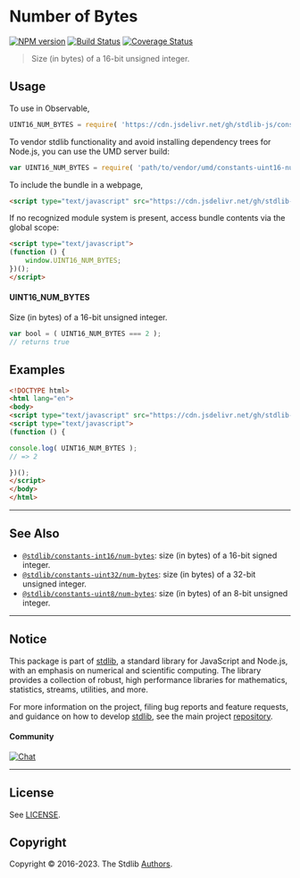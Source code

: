 <!--

@license Apache-2.0

Copyright (c) 2018 The Stdlib Authors.

Licensed under the Apache License, Version 2.0 (the "License");
you may not use this file except in compliance with the License.
You may obtain a copy of the License at

   http://www.apache.org/licenses/LICENSE-2.0

Unless required by applicable law or agreed to in writing, software
distributed under the License is distributed on an "AS IS" BASIS,
WITHOUT WARRANTIES OR CONDITIONS OF ANY KIND, either express or implied.
See the License for the specific language governing permissions and
limitations under the License.

-->

# Number of Bytes

[![NPM version][npm-image]][npm-url] [![Build Status][test-image]][test-url] [![Coverage Status][coverage-image]][coverage-url] <!-- [![dependencies][dependencies-image]][dependencies-url] -->

> Size (in bytes) of a 16-bit unsigned integer.



<section class="usage">

## Usage

To use in Observable,

```javascript
UINT16_NUM_BYTES = require( 'https://cdn.jsdelivr.net/gh/stdlib-js/constants-uint16-num-bytes@umd/browser.js' )
```

To vendor stdlib functionality and avoid installing dependency trees for Node.js, you can use the UMD server build:

```javascript
var UINT16_NUM_BYTES = require( 'path/to/vendor/umd/constants-uint16-num-bytes/index.js' )
```

To include the bundle in a webpage,

```html
<script type="text/javascript" src="https://cdn.jsdelivr.net/gh/stdlib-js/constants-uint16-num-bytes@umd/browser.js"></script>
```

If no recognized module system is present, access bundle contents via the global scope:

```html
<script type="text/javascript">
(function () {
    window.UINT16_NUM_BYTES;
})();
</script>
```

#### UINT16_NUM_BYTES

Size (in bytes) of a 16-bit unsigned integer.

```javascript
var bool = ( UINT16_NUM_BYTES === 2 );
// returns true
```

</section>

<!-- /.usage -->

<section class="examples">

## Examples

<!-- TODO: better example -->

<!-- eslint no-undef: "error" -->

```html
<!DOCTYPE html>
<html lang="en">
<body>
<script type="text/javascript" src="https://cdn.jsdelivr.net/gh/stdlib-js/constants-uint16-num-bytes@umd/browser.js"></script>
<script type="text/javascript">
(function () {

console.log( UINT16_NUM_BYTES );
// => 2

})();
</script>
</body>
</html>
```

</section>

<!-- /.examples -->

<!-- Section for related `stdlib` packages. Do not manually edit this section, as it is automatically populated. -->

<section class="related">

* * *

## See Also

-   <span class="package-name">[`@stdlib/constants-int16/num-bytes`][@stdlib/constants/int16/num-bytes]</span><span class="delimiter">: </span><span class="description">size (in bytes) of a 16-bit signed integer.</span>
-   <span class="package-name">[`@stdlib/constants-uint32/num-bytes`][@stdlib/constants/uint32/num-bytes]</span><span class="delimiter">: </span><span class="description">size (in bytes) of a 32-bit unsigned integer.</span>
-   <span class="package-name">[`@stdlib/constants-uint8/num-bytes`][@stdlib/constants/uint8/num-bytes]</span><span class="delimiter">: </span><span class="description">size (in bytes) of an 8-bit unsigned integer.</span>

</section>

<!-- /.related -->

<!-- Section for all links. Make sure to keep an empty line after the `section` element and another before the `/section` close. -->


<section class="main-repo" >

* * *

## Notice

This package is part of [stdlib][stdlib], a standard library for JavaScript and Node.js, with an emphasis on numerical and scientific computing. The library provides a collection of robust, high performance libraries for mathematics, statistics, streams, utilities, and more.

For more information on the project, filing bug reports and feature requests, and guidance on how to develop [stdlib][stdlib], see the main project [repository][stdlib].

#### Community

[![Chat][chat-image]][chat-url]

---

## License

See [LICENSE][stdlib-license].


## Copyright

Copyright &copy; 2016-2023. The Stdlib [Authors][stdlib-authors].

</section>

<!-- /.stdlib -->

<!-- Section for all links. Make sure to keep an empty line after the `section` element and another before the `/section` close. -->

<section class="links">

[npm-image]: http://img.shields.io/npm/v/@stdlib/constants-uint16-num-bytes.svg
[npm-url]: https://npmjs.org/package/@stdlib/constants-uint16-num-bytes

[test-image]: https://github.com/stdlib-js/constants-uint16-num-bytes/actions/workflows/test.yml/badge.svg?branch=main
[test-url]: https://github.com/stdlib-js/constants-uint16-num-bytes/actions/workflows/test.yml?query=branch:main

[coverage-image]: https://img.shields.io/codecov/c/github/stdlib-js/constants-uint16-num-bytes/main.svg
[coverage-url]: https://codecov.io/github/stdlib-js/constants-uint16-num-bytes?branch=main

<!--

[dependencies-image]: https://img.shields.io/david/stdlib-js/constants-uint16-num-bytes.svg
[dependencies-url]: https://david-dm.org/stdlib-js/constants-uint16-num-bytes/main

-->

[chat-image]: https://img.shields.io/gitter/room/stdlib-js/stdlib.svg
[chat-url]: https://gitter.im/stdlib-js/stdlib/

[stdlib]: https://github.com/stdlib-js/stdlib

[stdlib-authors]: https://github.com/stdlib-js/stdlib/graphs/contributors

[umd]: https://github.com/umdjs/umd
[es-module]: https://developer.mozilla.org/en-US/docs/Web/JavaScript/Guide/Modules

[deno-url]: https://github.com/stdlib-js/constants-uint16-num-bytes/tree/deno
[umd-url]: https://github.com/stdlib-js/constants-uint16-num-bytes/tree/umd
[esm-url]: https://github.com/stdlib-js/constants-uint16-num-bytes/tree/esm
[branches-url]: https://github.com/stdlib-js/constants-uint16-num-bytes/blob/main/branches.md

[stdlib-license]: https://raw.githubusercontent.com/stdlib-js/constants-uint16-num-bytes/main/LICENSE

<!-- <related-links> -->

[@stdlib/constants/int16/num-bytes]: https://github.com/stdlib-js/constants-int16-num-bytes/tree/umd

[@stdlib/constants/uint32/num-bytes]: https://github.com/stdlib-js/constants-uint32-num-bytes/tree/umd

[@stdlib/constants/uint8/num-bytes]: https://github.com/stdlib-js/constants-uint8-num-bytes/tree/umd

<!-- </related-links> -->

</section>

<!-- /.links -->
